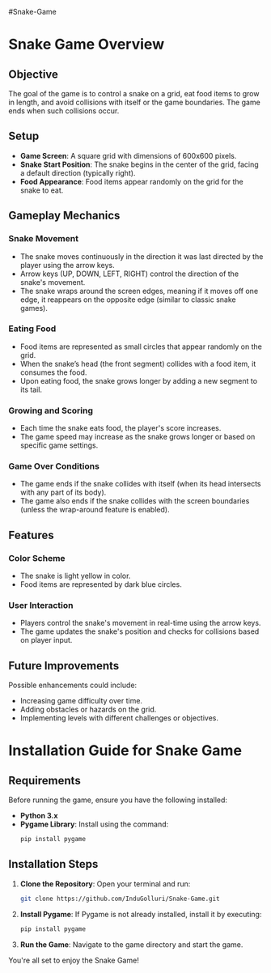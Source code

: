 #Snake-Game
# Snake Game Overview

## Objective
The goal of the game is to control a snake on a grid, eat food items to grow in length, and avoid collisions with itself or the game boundaries. The game ends when such collisions occur.

## Setup
- **Game Screen**: A square grid with dimensions of 600x600 pixels.
- **Snake Start Position**: The snake begins in the center of the grid, facing a default direction (typically right).
- **Food Appearance**: Food items appear randomly on the grid for the snake to eat.

## Gameplay Mechanics

### Snake Movement
- The snake moves continuously in the direction it was last directed by the player using the arrow keys.
- Arrow keys (UP, DOWN, LEFT, RIGHT) control the direction of the snake's movement.
- The snake wraps around the screen edges, meaning if it moves off one edge, it reappears on the opposite edge (similar to classic snake games).

### Eating Food
- Food items are represented as small circles that appear randomly on the grid.
- When the snake’s head (the front segment) collides with a food item, it consumes the food.
- Upon eating food, the snake grows longer by adding a new segment to its tail.

### Growing and Scoring
- Each time the snake eats food, the player's score increases.
- The game speed may increase as the snake grows longer or based on specific game settings.

### Game Over Conditions
- The game ends if the snake collides with itself (when its head intersects with any part of its body).
- The game also ends if the snake collides with the screen boundaries (unless the wrap-around feature is enabled).

## Features

### Color Scheme
- The snake is light yellow in color.
- Food items are represented by dark blue circles.

### User Interaction
- Players control the snake's movement in real-time using the arrow keys.
- The game updates the snake's position and checks for collisions based on player input.

## Future Improvements
Possible enhancements could include:
- Increasing game difficulty over time.
- Adding obstacles or hazards on the grid.
- Implementing levels with different challenges or objectives.

# Installation Guide for Snake Game

## Requirements
Before running the game, ensure you have the following installed:
- **Python 3.x**
- **Pygame Library**: Install using the command:
  ```bash
  pip install pygame
  ```

## Installation Steps

1. **Clone the Repository**:
   Open your terminal and run:
   ```bash
   git clone https://github.com/InduGolluri/Snake-Game.git
   ```

2. **Install Pygame**:
   If Pygame is not already installed, install it by executing:
   ```bash
   pip install pygame
   ```

3. **Run the Game**:
   Navigate to the game directory and start the game. 

You're all set to enjoy the Snake Game!
